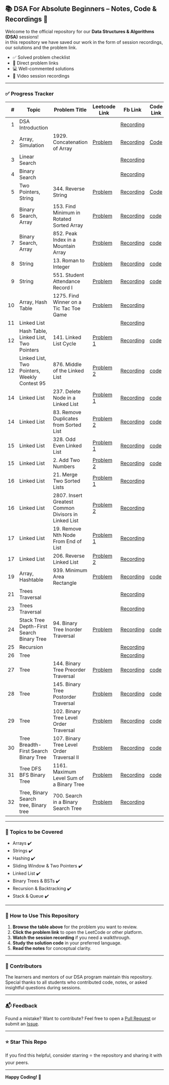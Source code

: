 ## 📚 DSA For Absolute Beginners – Notes, Code & Recordings 🎥

Welcome to the official repository for our **Data Structures & Algorithms (DSA)** sessions!  
in this repository we have saved our work in the form of session recordings, our solutions and the problem link. 

- ✅ Solved problem checklist  
- 🔗 Direct problem links  
- 💻 Well-commented solutions  
- 🎥 Video session recordings  

---

### ✅ Progress Tracker

| # | Topic     | Problem Title | Leetcode Link | Fb Link | Code Link |
|--:|-----------|---------------|--------------|--------|------|
| 1 | DSA Introduction  |       |       | [Recording](https://www.facebook.com/share/v/1CLkBVcrjB/) |       |
| 2 | Array, Simulation  | 1929. Concatenation of Array      | [Problem](https://leetcode.com/problems/concatenation-of-array/) | [Recording](https://www.facebook.com/share/v/1CKUTcYz1b/) | [Code](https://github.com/M-Hamza-Hassaan/DSA-Journey/tree/main/2058-concatenation-of-array) |
| 3 | Linear Search  |       |       | [Recording](https://www.facebook.com/share/v/1CLqpySjAJ/) |       |
| 4 | Binary Search  |       |       | [Recording](https://www.facebook.com/share/v/14FG5yGpzJx/) |       |
| 5 | Two Pointers, String  | 344. Reverse String      | [Problem](https://leetcode.com/problems/reverse-string) | [Recording](https://www.facebook.com/share/v/14DvW3jBPe1/) | [Code](https://github.com/M-Hamza-Hassaan/DSA-Journey/tree/main/0344-reverse-string) | 
| 6 | Binary Search, Array  |  153. Find Minimum in Rotated Sorted Array   | [Problem](https://leetcode.com/problems/find-minimum-in-rotated-sorted-array)      | [Recording](https://fb.watch/AZ-AJ0zB-r/) |    [code](https://github.com/M-Hamza-Hassaan/DSA-Journey/tree/main/0153-find-minimum-in-rotated-sorted-array)   |
| 7 | Binary Search, Array  |  852. Peak Index in a Mountain Array  | [Problem](https://leetcode.com/problems/peak-index-in-a-mountain-array/description/)      | [Recording](https://www.facebook.com/share/v/1DGK38YQxB/) |   [code](https://github.com/M-Hamza-Hassaan/DSA-Journey/tree/main/0882-peak-index-in-a-mountain-array)    |
| 8 | String  |  13. Roman to Integer   | [Problem](https://leetcode.com/problems/roman-to-integer/description/)      | [Recording](https://www.facebook.com/share/v/1Bw9KjGqe6/) |   [code](https://github.com/M-Hamza-Hassaan/DSA-Journey/tree/main/0013-roman-to-integer)    |
| 9 | String  |  551. Student Attendance Record I   | [Problem](https://leetcode.com/problems/student-attendance-record-i/description/)      | [Recording](https://www.facebook.com/share/v/1Cmg6WqCod/) |    [code](https://github.com/M-Hamza-Hassaan/DSA-Journey/tree/main/0551-student-attendance-record-i)   |      
| 10 | Array, Hash Table  |   1275. Find Winner on a Tic Tac Toe Game  | [Problem](https://leetcode.com/problems/find-winner-on-a-tic-tac-toe-game/description/)      | [Recording](https://www.facebook.com/share/v/1GSEpf7tCL/) |       |   
| 11 | Linked List  |     |    | [Recording](https://www.facebook.com/share/v/19gBn96qXq/) |       |   
| 12 | Hash Table, Linked List, Two Pointers  |  141. Linked List Cycle   |  [Problem 1](https://leetcode.com/problems/linked-list-cycle/description/?envType=problem-list-v2&envId=linked-list)  | [Recording](https://www.facebook.com/share/v/16hYaoj48G/) |   [code](https://github.com/M-Hamza-Hassaan/DSA-Journey/tree/main/0141-linked-list-cycle)    |   
| 12 | Linked List, Two Pointers, Weekly Contest 95  |  876. Middle of the Linked List   |  [Problem 2](https://leetcode.com/problems/middle-of-the-linked-list/description/?envType=problem-list-v2&envId=linked-list)  | [Recording](https://www.facebook.com/share/v/16hYaoj48G/) |   [code](https://github.com/M-Hamza-Hassaan/DSA-Journey/tree/main/0908-middle-of-the-linked-list)    |   
| 14 | Linked List  |  237. Delete Node in a Linked List  |  [Problem 1](https://leetcode.com/problems/delete-node-in-a-linked-list/description/)  | [Recording](https://www.facebook.com/share/v/1JXj8256Ak/) |   [code](https://github.com/M-Hamza-Hassaan/DSA-Journey/tree/main/0237-delete-node-in-a-linked-list)    |   
| 14 | Linked List  |  83. Remove Duplicates from Sorted List   |  [Problem 2](https://leetcode.com/problems/remove-duplicates-from-sorted-list/description/)  | [Recording](https://www.facebook.com/share/v/16hYaoj48G/) |   [code](https://github.com/M-Hamza-Hassaan/DSA-Journey/tree/main/0083-remove-duplicates-from-sorted-list)    |   
| 15 | Linked List  |  328. Odd Even Linked List  |  [Problem 1](https://leetcode.com/problems/odd-even-linked-list/description/)  | [Recording](https://www.facebook.com/share/v/12L9BUMSnLM/) |   [code](https://github.com/M-Hamza-Hassaan/DSA-Journey/tree/main/0328-odd-even-linked-list)    |   
| 15 | Linked List  |  2. Add Two Numbers  |  [Problem 2](https://leetcode.com/problems/add-two-numbers/description/)  | [Recording](https://www.facebook.com/share/v/12L9BUMSnLM/) |   [code](https://github.com/M-Hamza-Hassaan/DSA-Journey/tree/main/0002-add-two-numbers)    |   
| 16 | Linked List  |  21. Merge Two Sorted Lists  |  [Problem 1](https://leetcode.com/problems/merge-two-sorted-lists/description/)  | [Recording](https://www.facebook.com/share/v/177ZFeGkzR/) |       |
| 16 | Linked List  |  2807. Insert Greatest Common Divisors in Linked List  |  [Problem 2](https://leetcode.com/problems/insert-greatest-common-divisors-in-linked-list/description/)  | [Recording](https://www.facebook.com/share/v/177ZFeGkzR/) |       |
| 17 | Linked List  |  19. Remove Nth Node From End of List  |  [Problem 1](https://leetcode.com/problems/remove-nth-node-from-end-of-list/description/)  | [Recording](https://www.facebook.com/share/v/1ZNyThjnkt/) |       |
| 17 | Linked List  |  206. Reverse Linked List   |  [Problem 2](https://leetcode.com/problems/reverse-linked-list/description/)  | [Recording](https://www.facebook.com/share/v/18RAcdvbTH/) |       |
| 19 | Array, Hashtable  |  939. Minimum Area Rectangle  |  [Problem](https://leetcode.com/problems/minimum-area-rectangle/description/)  | [Recording](https://www.facebook.com/share/v/1EhHzNwDck/) |  [code](https://github.com/M-Hamza-Hassaan/DSA-Journey/tree/main/0976-minimum-area-rectangle)    |
| 21 | Trees Traversal  |    |    | [Recording](https://www.facebook.com/share/v/1FaEwRzSK1/) |     |
| 23 | Trees Traversal  |    |    | [Recording](https://www.facebook.com/share/v/174fndjq2T/) |     |
| 24 | Stack Tree Depth-First Search Binary Tree |  94. Binary Tree Inorder Traversal  |  [Problem](https://leetcode.com/problems/binary-tree-inorder-traversal/description/)  | [Recording](https://www.facebook.com/share/v/15z5PQqw9m/) | [code](https://github.com/M-Hamza-Hassaan/DSA-Journey/tree/main/0094-binary-tree-inorder-traversal)    |
| 25 | Recursion  |    |    | [Recording](https://www.facebook.com/share/v/19TjGtfxA4/) |     |
| 26 | Tree  |    |    | [Recording](https://www.facebook.com/share/v/19RafEkcKU/) |     |
| 27 | Tree  |  144. Binary Tree Preorder Traversal  |  [Problem](https://leetcode.com/problems/binary-tree-preorder-traversal/description/)    | [Recording](https://www.facebook.com/share/v/1ENfyq1aDH/) |  [code](https://github.com/M-Hamza-Hassaan/DSA-Journey/tree/main/0144-binary-tree-preorder-traversal)   |
| 28 | Tree  |  145. Binary Tree Postorder Traversal  |  [Problem](https://leetcode.com/problems/binary-tree-postorder-traversal/description/)    | [Recording](https://www.facebook.com/share/v/178PGYLeRL/) |  [code](https://github.com/M-Hamza-Hassaan/DSA-Journey/tree/main/0145-binary-tree-postorder-traversal)   |
| 29 | Tree  |  102. Binary Tree Level Order Traversal  |  [Problem](https://leetcode.com/problems/binary-tree-level-order-traversal/description/)    | [Recording](https://www.facebook.com/share/v/178PGYLeRL/) |  [code](https://github.com/M-Hamza-Hassaan/DSA-Journey/tree/main/0102-binary-tree-level-order-traversal)   |
| 30 | Tree Breadth-First Search Binary Tree  |  107. Binary Tree Level Order Traversal II |  [Problem](https://leetcode.com/problems/binary-tree-level-order-traversal-ii/)    | [Recording](https://www.facebook.com/share/v/1EZYbQBbZw/) |  [code](https://github.com/M-Hamza-Hassaan/DSA-Journey/tree/main/0107-binary-tree-level-order-traversal-ii)   |
| 31 | Tree DFS BFS Binary Tree  |  1161. Maximum Level Sum of a Binary Tree  |  [Problem](https://leetcode.com/problems/maximum-level-sum-of-a-binary-tree/)    | [Recording](https://www.facebook.com/share/v/1EZYbQBbZw/) |  [code](https://github.com/M-Hamza-Hassaan/DSA-Journey/tree/main/0102-binary-tree-level-order-traversal)   |
| 32 | Tree, Binary Search tree, Binary tree  |  700. Search in a Binary Search Tree  |  [Problem](https://leetcode.com/problems/search-in-a-binary-search-tree/description/)    | [Recording](https://www.facebook.com/share/v/1BDzdsuZYZ/) |    |
---



### 🧠 Topics to be Covered

- Arrays  ✔️
- Strings  ✔️
- Hashing  ✔️
- Sliding Window & Two Pointers  ✔️
- Linked List  ✔️
- Binary Trees & BSTs  ✔️
- Recursion & Backtracking  ✔️
- Stack & Queue  ✔️
---

### 📌 How to Use This Repository

1. **Browse the table above** for the problem you want to review.
2. **Click the problem link** to open the LeetCode or other platform.
3. **Watch the session recording** if you need a walkthrough.
4. **Study the solution code** in your preferred language.
5. **Read the notes** for conceptual clarity.

---

### 🙌 Contributors

The learners and mentors of our DSA program maintain this repository.  
Special thanks to all students who contributed code, notes, or asked insightful questions during sessions.

---

### 📬 Feedback

Found a mistake? Want to contribute? Feel free to open a [Pull Request](https://github.com/M-Hamza-Hassaan/11AM-DSA-Volunteer/pulls) or submit an [Issue](https://github.com/M-Hamza-Hassaan/11AM-DSA-Volunteer/issues).

---

### ⭐ Star This Repo

If you find this helpful, consider starring ⭐ the repository and sharing it with your peers.

---

**Happy Coding! 🚀**

